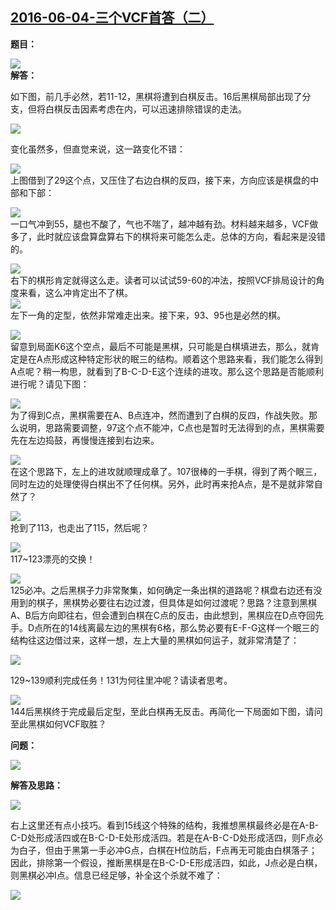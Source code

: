 ## [2016-06-04-三个VCF首答（二）][0]

**题目：**

![](http://imglf0.ph.126.net/ExagT03cwOMDHvdNABcg2A==/6631648307838082881.jpg)  
**解答：**

如下图，前几手必然，若11-12，黑棋将遭到白棋反击。16后黑棋局部出现了分支，但将白棋反击因素考虑在内，可以迅速排除错误的走法。

![](http://imglf0.ph.126.net/0FlkOc5oMZliJVy3n21p0g==/4862198747801483340.png)

变化虽然多，但直觉来说，这一路变化不错：

![](http://imglf2.ph.126.net/b8XuBR7V2qnDGfStAuqdTQ==/4862198747801483591.jpg)  
上图借到了29这个点，又压住了右边白棋的反四，接下来，方向应该是棋盘的中部和下部：

![](http://imglf2.ph.126.net/qc8C6ANHTGZCePHIPaGsJA==/6631786846303182371.jpg)  
一口气冲到55，腿也不酸了，气也不喘了，越冲越有劲。材料越来越多，VCF做多了，此时就应该盘算盘算右下的棋将来可能怎么走。总体的方向，看起来是没错的。

![](http://imglf1.ph.126.net/aqk6UVx4LW8hybHyzza3Sg==/6631654904907848923.png)  
右下的棋形肯定就得这么走。读者可以试试59-60的冲法，按照VCF排局设计的角度来看，这么冲肯定出不了棋。  
![](http://imglf1.ph.126.net/OSO8_WE1TPyrh3uuCs_8_Q==/4887250020728367949.jpg)  
左下一角的定型，依然非常难走出来。接下来，93、95也是必然的棋。

![](http://imglf2.ph.126.net/yVYNYvSOTGxNhZljyZmGkg==/1996783484888073395.jpg)  
留意到局面K6这个空点，最后不可能是黑棋，只可能是白棋填进去，那么，就肯定是在A点形成这种特定形状的眠三的结构。顺着这个思路来看，我们能怎么得到A点呢？稍一构思，就看到了B-C-D-E这个连续的进攻。那么这个思路是否能顺利进行呢？请见下图：

![](http://imglf2.ph.126.net/zPOQdJf6BqMarQBcituVfA==/6631581237628789319.jpg)  
为了得到C点，黑棋需要在A、B点连冲，然而遭到了白棋的反四，作战失败。那么说明，思路需要调整，97这个点不能冲，C点也是暂时无法得到的点，黑棋需要先在左边捣鼓，再慢慢连接到右边来。

![](http://imglf0.ph.126.net/PPgmFpu7KEh7pelmqLRKNg==/6631822030675272318.jpg)  
在这个思路下，左上的进攻就顺理成章了。107很棒的一手棋，得到了两个眠三，同时左边的处理使得白棋出不了任何棋。另外，此时再来抢A点，是不是就非常自然了？

![](http://imglf0.ph.126.net/3yPyhei8jFEiE4d7rRRn2w==/4917367843235966937.jpg)  
抢到了113，也走出了115，然后呢？

![](http://imglf1.ph.126.net/MNi67ucbaSbtfKyEi1e5vg==/6631719776093888131.jpg)  
117~123漂亮的交换！

![](http://imglf1.ph.126.net/cbFyb5LLdgyCSkmqsIvYYg==/6631750562419468390.jpg)  
125必冲。之后黑棋子力非常聚集，如何确定一条出棋的道路呢？棋盘右边还有没用到的棋子，黑棋势必要往右边过渡，但具体是如何过渡呢？思路？注意到黑棋A、B后方向即往右，但会遭到白棋在C点的反击，由此想到，黑棋应在D点夺回先手。D点所在的14线离最左边的黑棋有6格，那么势必要有E-F-G这样一个眠三的结构往这边借过来，这样一想，左上大量的黑棋如何运子，就非常清楚了：

![](http://imglf0.ph.126.net/xFBIhT512Oz0-C3u0FSASw==/2872170662457107370.jpg)  
  
129~139顺利完成任务！131为何往里冲呢？请读者思考。

![](http://imglf2.ph.126.net/-vgkQlzPgGVzre2rJ3D-jQ==/6631759358512490603.jpg)  
144后黑棋终于完成最后定型，至此白棋再无反击。再简化一下局面如下图，请问至此黑棋如何VCF取胜？

**问题：**

![](http://imglf2.ph.126.net/jsxE3dQf052_14P-_vkBgA==/6631726373163654986.jpg)  

**解答及思路：**

![](http://imglf1.ph.126.net/3ou25t4bqa0YgWP0YmuImQ==/4856850723243907954.jpg)  

右上这里还有点小技巧。看到15线这个特殊的结构，我推想黑棋最终必是在A-B-C-D处形成活四或在B-C-D-E处形成活四。若是在A-B-C-D处形成活四，则F点必为白子，但由于黑第一手必冲G点，白棋在H位防后，F点再无可能由白棋落子；因此，排除第一个假设，推断黑棋是在B-C-D-E形成活四，如此，J点必是白棋，则黑棋必冲I点。信息已经足够，补全这个杀就不难了：

![](http://imglf2.ph.126.net/p8-uaSmTDnJEk0yb59A04Q==/3758816839094913929.jpg)  

  



[0]: #